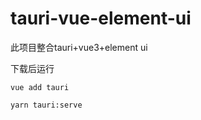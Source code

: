 # tauri-vue-element-ui

此项目整合tauri+vue3+element ui

下载后运行
```node
vue add tauri

yarn tauri:serve
```

